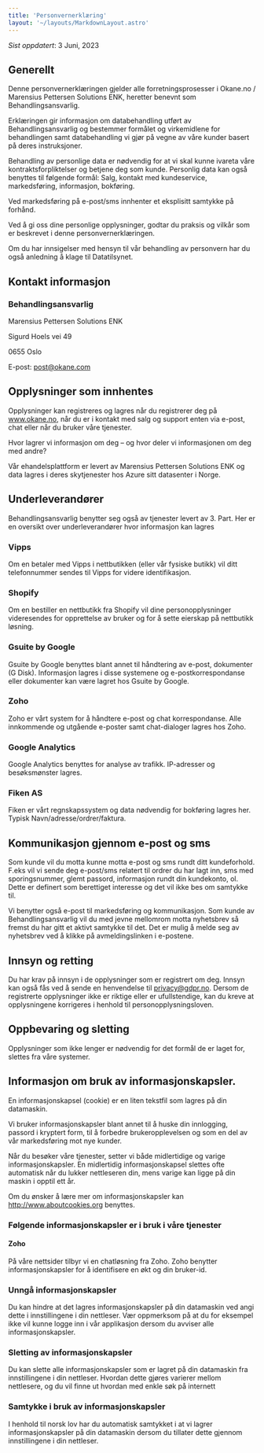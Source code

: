 ```yaml
---
title: 'Personvernerklæring'
layout: '~/layouts/MarkdownLayout.astro'
---
```


_Sist oppdatert_: 3 Juni, 2023

## Generellt

Denne personvernerklæringen gjelder alle forretningsprosesser i Okane.no / Marensius Pettersen Solutions ENK, heretter benevnt som Behandlingsansvarlig.

Erklæringen gir informasjon om databehandling utført av Behandlingsansvarlig og bestemmer formålet og virkemidlene for behandlingen samt databehandling vi gjør på vegne av våre kunder basert på deres instruksjoner.

Behandling av personlige data er nødvendig for at vi skal kunne ivareta våre kontraktsforpliktelser og betjene deg som kunde. Personlig data kan også benyttes til følgende formål: Salg, kontakt med kundeservice, markedsføring, informasjon, bokføring.

Ved markedsføring på e-post/sms innhenter et eksplisitt samtykke på forhånd.

Ved å gi oss dine personlige opplysninger, godtar du praksis og vilkår som er beskrevet i denne personvernerklæringen.

Om du har innsigelser med hensyn til vår behandling av personvern har du også anledning å klage til Datatilsynet.

## Kontakt informasjon

### Behandlingsansvarlig

Marensius Pettersen Solutions ENK

Sigurd Hoels vei 49

0655 Oslo

E-post: post@okane.com

<!-- Telefon: +47 381 33 333 -->

<!-- ### personvernombud
Personvernombud:

E-post: privacy@butikkpikene.no

Telefon: +47 381 33 333 -->

## Opplysninger som innhentes

Opplysninger kan registreres og lagres når du registrerer deg på www.okane.no, når du er i kontakt med salg og support enten via e-post, chat eller når du bruker våre tjenester.

Hvor lagrer vi informasjon om deg – og hvor deler vi informasjonen om deg med andre?

Vår ehandelsplattform er levert av Marensius Pettersen Solutions ENK og data lagres i deres skytjenester hos Azure sitt datasenter i Norge.

## Underleverandører

Behandlingsansvarlig benytter seg også av tjenester levert av 3. Part. Her er en oversikt over underleverandører hvor informasjon kan lagres

### Vipps

Om en betaler med Vipps i nettbutikken (eller vår fysiske butikk) vil ditt telefonnummer sendes til Vipps for videre identifikasjon.

### Shopify

Om en bestiller en nettbutikk fra Shopify vil dine personopplysninger videresendes for opprettelse av bruker og for å sette eierskap på nettbutikk løsning.

### Gsuite by Google

Gsuite by Google benyttes blant annet til håndtering av e-post, dokumenter (G Disk). Informasjon lagres i disse systemene og e-postkorrespondanse eller dokumenter kan være lagret hos Gsuite by Google.

### Zoho

Zoho er vårt system for å håndtere e-post og chat korrespondanse. Alle innkommende og utgående e-poster samt chat-dialoger lagres hos Zoho.

<!-- Mailchimp:

Mailchimp benyttes for e-postmarkedsføring eller utsendelse av nyhetsbrev. Navn og e-post kan deles med Mailchimp. -->

### Google Analytics

Google Analytics benyttes for analyse av trafikk. IP-adresser og besøksmønster lagres.

### Fiken AS

Fiken er vårt regnskapssystem og data nødvendig for bokføring lagres her. Typisk Navn/adresse/ordrer/faktura.

## Kommunikasjon gjennom e-post og sms

Som kunde vil du motta kunne motta e-post og sms rundt ditt kundeforhold. F.eks vil vi sende deg e-post/sms relatert til ordrer du har lagt inn, sms med sporingsnummer, glemt passord, informasjon rundt din kundekonto, ol. Dette er definert som berettiget interesse og det vil ikke bes om samtykke til.

Vi benytter også e-post til markedsføring og kommunikasjon. Som kunde av Behandlingsansvarlig vil du med jevne mellomrom motta nyhetsbrev så fremst du har gitt et aktivt samtykke til det. Det er mulig å melde seg av nyhetsbrev ved å klikke på avmeldingslinken i e-postene.

## Innsyn og retting

Du har krav på innsyn i de opplysninger som er registrert om deg. Innsyn kan også fås ved å sende en henvendelse til privacy@gdpr.no. Dersom de registrerte opplysninger ikke er riktige eller er ufullstendige, kan du kreve at opplysningene korrigeres i henhold til personopplysningsloven.

## Oppbevaring og sletting

Opplysninger som ikke lenger er nødvendig for det formål de er laget for, slettes fra våre systemer.

## Informasjon om bruk av informasjonskapsler.
En informasjonskapsel (cookie) er en liten tekstfil som lagres på din datamaskin.

Vi bruker informasjonskapsler blant annet til å huske din innlogging, passord i kryptert form, til å forbedre brukeropplevelsen og som en del av vår markedsføring mot nye kunder.

Når du besøker våre tjenester, setter vi både midlertidige og varige informasjonskapsler. En midlertidig informasjonskapsel slettes ofte automatisk når du lukker nettleseren din, mens varige kan ligge på din maskin i opptil ett år.

Om du ønsker å lære mer om informasjonskapsler kan http://www.aboutcookies.org benyttes.

### Følgende informasjonskapsler er i bruk i våre tjenester

#### Zoho

På våre nettsider tilbyr vi en chatløsning fra Zoho. Zoho benytter informasjonskapsler for å identifisere en økt og din bruker-id.

<!-- Google Analytics

Google Analytics benytter informasjonskapsler for analyse av trafikk.

Google Adwords

Vi benytter oss av annonsering gjennom Google sin plattform. Informasjonskapsler benyttes slik at annonsering kan målrettes basert på besøksmønster.

Facebook Pixel

Vi benytter oss av annonsering gjennom Facebook sin plattform. Informasjonskapsler benyttes slik at annonsering kan målrettes basert på besøksmønster. -->
### Unngå informasjonskapsler
Du kan hindre at det lagres informasjonskapsler på din datamaskin ved angi dette i innstillingene i din nettleser. Vær oppmerksom på at du for eksempel ikke vil kunne logge inn i vår applikasjon dersom du avviser alle informasjonskapsler.


### Sletting av informasjonskapsler
Du kan slette alle informasjonskapsler som er lagret på din datamaskin fra innstillingene i din nettleser. Hvordan dette gjøres varierer mellom nettlesere, og du vil finne ut hvordan med enkle søk på internett
​

### Samtykke i bruk av informasjonskapsler

I henhold til norsk lov har du automatisk samtykket i at vi lagrer informasjonskapsler på din datamaskin dersom du tillater dette gjennom innstillingene i din nettleser.
